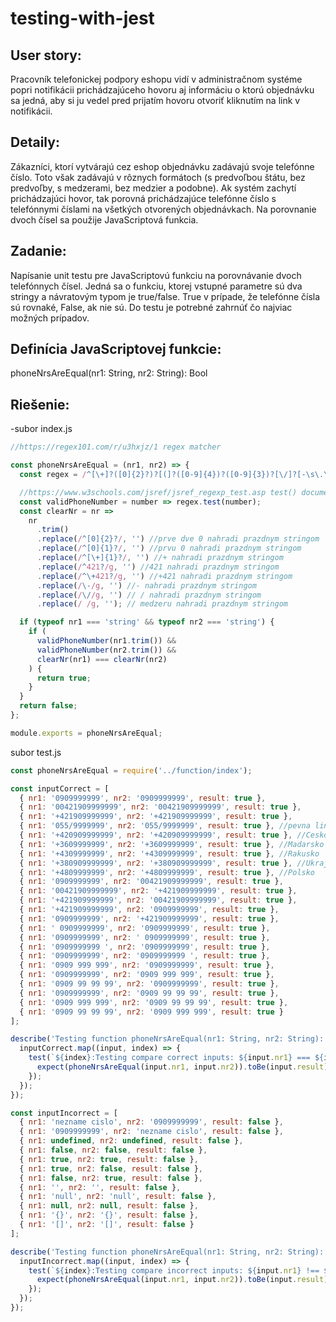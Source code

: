 # testing-with-jest

## User story:
Pracovník telefonickej podpory eshopu vidí v administračnom systéme popri notifikácii prichádzajúceho hovoru aj informáciu o ktorú objednávku sa jedná, aby si ju vedel pred prijatím hovoru otvoriť kliknutím na link v notifikácii.

## Detaily:
Zákazníci, ktorí vytvárajú cez eshop objednávku zadávajú svoje telefónne číslo. Toto však zadávajú v rôznych formátoch (s predvoľbou štátu, bez predvoľby, s medzerami, bez medzier a podobne). Ak systém zachytí prichádzajúci hovor, tak porovná prichádzajúce telefónne číslo s telefónnymi číslami na všetkých otvorených objednávkach. Na porovnanie dvoch čísel sa použije JavaScriptová funkcia.

## Zadanie:
Napísanie unit testu pre JavaScriptovú funkciu na porovnávanie dvoch telefónnych čísel. Jedná sa o funkciu, ktorej vstupné parametre sú dva stringy a návratovým typom je true/false. True v prípade, že telefónne čísla sú rovnaké, False, ak nie sú. Do testu je potrebné zahrnúť čo najviac možných prípadov.

## Definícia JavaScriptovej funkcie: 
phoneNrsAreEqual(nr1: String, nr2: String): Bool

## Riešenie:

-subor index.js
```js
//https://regex101.com/r/u3hxjz/1 regex matcher

const phoneNrsAreEqual = (nr1, nr2) => {
  const regex = /^[\+]?([0]{2}?)?[(]?([0-9]{4})?([0-9]{3})?[\/]?[-\s\.\ \]?[0-9]{3}[-\s\.\ \]?[0-9]{4,6}$/;

  //https://www.w3schools.com/jsref/jsref_regexp_test.asp test() documentation
  const validPhoneNumber = number => regex.test(number);
  const clearNr = nr =>
    nr
      .trim()
      .replace(/^[0]{2}?/, '') //prve dve 0 nahradi prazdnym stringom
      .replace(/^[0]{1}?/, '') //prvu 0 nahradi prazdnym stringom
      .replace(/^[\+]{1}?/, '') //+ nahradi prazdnym stringom
      .replace(/^421?/g, '') //421 nahradi prazdnym stringom
      .replace(/^\+421?/g, '') //+421 nahradi prazdnym stringom
      .replace(/\-/g, '') //- nahradi prazdnym stringom
      .replace(/\//g, '') // / nahradi prazdnym stringom
      .replace(/ /g, ''); // medzeru nahradi prazdnym stringom

  if (typeof nr1 === 'string' && typeof nr2 === 'string') {
    if (
      validPhoneNumber(nr1.trim()) &&
      validPhoneNumber(nr2.trim()) &&
      clearNr(nr1) === clearNr(nr2)
    ) {
      return true;
    }
  }
  return false;
};

module.exports = phoneNrsAreEqual; 
```


subor test.js
```js
const phoneNrsAreEqual = require('../function/index'); 

const inputCorrect = [
  { nr1: '0909999999', nr2: '0909999999', result: true },
  { nr1: '00421909999999', nr2: '00421909999999', result: true },
  { nr1: '+421909999999', nr2: '+421909999999', result: true },
  { nr1: '055/9999999', nr2: '055/9999999', result: true }, //pevna linka
  { nr1: '+420909999999', nr2: '+420909999999', result: true }, //Cesko
  { nr1: '+3609999999', nr2: '+3609999999', result: true }, //Madarsko
  { nr1: '+4309999999', nr2: '+4309999999', result: true }, //Rakusko
  { nr1: '+380909999999', nr2: '+380909999999', result: true }, //Ukrajina
  { nr1: '+4809999999', nr2: '+4809999999', result: true }, //Polsko
  { nr1: '0909999999', nr2: '00421909999999', result: true },
  { nr1: '00421909999999', nr2: '+421909999999', result: true },
  { nr1: '+421909999999', nr2: '00421909999999', result: true },
  { nr1: '+421909999999', nr2: '0909999999', result: true },
  { nr1: '0909999999', nr2: '+421909999999', result: true },
  { nr1: ' 0909999999', nr2: '0909999999', result: true },
  { nr1: '0909999999', nr2: ' 0909999999', result: true },
  { nr1: '0909999999 ', nr2: '0909999999', result: true },
  { nr1: '0909999999', nr2: '0909999999 ', result: true },
  { nr1: '0909 999 999', nr2: '0909999999', result: true },
  { nr1: '0909999999', nr2: '0909 999 999', result: true },
  { nr1: '0909 99 99 99', nr2: '0909999999', result: true },
  { nr1: '0909999999', nr2: '0909 99 99 99', result: true },
  { nr1: '0909 999 999', nr2: '0909 99 99 99', result: true },
  { nr1: '0909 99 99 99', nr2: '0909 999 999', result: true }
];

describe('Testing function phoneNrsAreEqual(nr1: String, nr2: String): Boolean', () => {
  inputCorrect.map((input, index) => {
    test(`${index}:Testing compare correct inputs: ${input.nr1} === ${input.nr2}`, () => {
      expect(phoneNrsAreEqual(input.nr1, input.nr2)).toBe(input.result);
    });
  });
});

const inputIncorrect = [
  { nr1: 'nezname cislo', nr2: '0909999999', result: false },
  { nr1: '0909999999', nr2: 'nezname cislo', result: false },
  { nr1: undefined, nr2: undefined, result: false },
  { nr1: false, nr2: false, result: false },
  { nr1: true, nr2: true, result: false },
  { nr1: true, nr2: false, result: false },
  { nr1: false, nr2: true, result: false },
  { nr1: '', nr2: '', result: false },
  { nr1: 'null', nr2: 'null', result: false },
  { nr1: null, nr2: null, result: false },
  { nr1: '{}', nr2: '{}', result: false },
  { nr1: '[]', nr2: '[]', result: false }
];

describe('Testing function phoneNrsAreEqual(nr1: String, nr2: String): Boolean', () => {
  inputIncorrect.map((input, index) => {
    test(`${index}:Testing compare incorrect inputs: ${input.nr1} !== ${input.nr2}`, () => {
      expect(phoneNrsAreEqual(input.nr1, input.nr2)).toBe(input.result);
    });
  });
});

```
